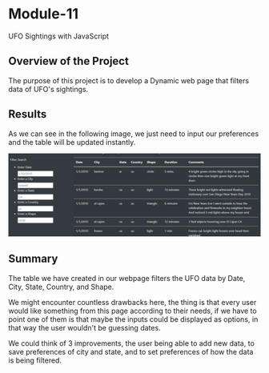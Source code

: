 # Module-11
UFO Sightings with JavaScript
## Overview of the Project
The purpose of this project is to develop a Dynamic web page that filters data of UFO's sightings. 


## Results

As we can see in the following image, we just need to input our preferences and the table will be updated instantly. 
  
  ![alt text](https://github.com/MauricioIQA/Module-11/blob/main/static/Photo/Captura.PNG)
  

## Summary

The table we have created in our webpage filters the UFO data by Date, City, State, Country, and Shape.

We might encounter countless drawbacks here, the thing is that every user would like something from this page according to their needs, if we have to point one of them is that maybe the inputs could be displayed as options, in that way the user wouldn't be guessing dates. 

We could think of 3 improvements, the user being able to add new data, to save preferences of city and state, and to set preferences of how the data is being filtered.
  

